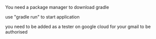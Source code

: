
You need a package manager to download gradle

use "gradle run" to start application

you need to be added as a tester on google cloud for your gmail to be authorised 

